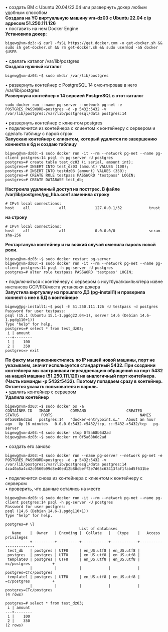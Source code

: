 • создать ВМ с Ubuntu 20.04/22.04 или развернуть докер любым удобным способом  
**Создала на YC виртуальную машину vm-dz03 с Ubuntu 22.04 с ip адресом 51.250.111.126**  
• поставить на нем Docker Engine  
**Установила докер:**  
```
bigewg@vm-dz3:~$ curl -fsSL https://get.docker.com -o get-docker.sh && sudo sh get-docker.sh && rm get-docker.sh && sudo usermod -aG docker $USER  
```
• сделать каталог /var/lib/postgres  
**Создала нужный каталог**  
```
bigewg@vm-dz03:~$ sudo mkdir /var/lib/postgres  
```
• развернуть контейнер с PostgreSQL 14 смонтировав в него /var/lib/postgres  
**Развернула контейнер с 14 версией PostgreSQL в этот каталог**  
```
sudo docker run --name pg-server --network pg-net -e POSTGRES_PASSWORD=postgres -d -p 5432:5432 -v /var/lib/postgres:/var/lib/postgresql/data postgres:14
```
• развернуть контейнер с клиентом postgres  
• подключится из контейнера с клиентом к контейнеру с сервером и сделать таблицу с парой строк  
**Запускаю контейнер с клиентом, который удалится по завершению коннекта к бд и создаю таблицу**  
```
bigewg@vm-dz03:~$ sudo docker run -it --rm --network pg-net --name pg-client postgres:14 psql -h pg-server -U postgres  
postgres=# create table test_dz03 (i serial, amount int);
postgres=# INSERT INTO test_dz03 (amount) VALUES (100);
postgres-# INSERT INTO testdz03 (amount) VALUES (350);
postgres=# CREATE ROLE testpass PASSWORD 'testpass' LOGIN;
postgres=# CREATE DATABASE test_db;
```

**Настроила удаленный доступ на постгрес. В файле /var/lib/postgres/pg_hba.conf заменила строку**  
```
# IPv4 local connections:
host    all             all             127.0.0.1/32            trust
```
**на строку**  
```
# IPv4 local connections:
host    all             all             0.0.0.0/0               scram-sha-256 
```  
**Рестартанула контейнер и на всякий случай сменила пароль новой роли.**
```
bigewg@vm-dz03:~$ sudo docker restart pg-server
bigewg@vm-dz03:~$ sudo docker run -it --rm --network pg-net --name pg-client postgres:14 psql -h pg-server -U postgres
postgres=# alter role testpass PASSWORD 'testpass' LOGIN; 
```

• подключиться к контейнеру с сервером с ноутбука/компьютера извне инстансов GCP/ЯО/места установки докера  
**Запустила виртуалку из прошлого ДЗ (pg-install1) и проверила коннект с нее в БД в контейнере**  
```
bigewg@pg-install1:~$ psql -h 51.250.111.126 -U testpass -d postgres
Password for user testpass: 
psql (15.1 (Ubuntu 15.1-1.pgdg22.04+1), server 14.6 (Debian 14.6-1.pgdg110+1))
Type "help" for help.
postgres=# select * from test_dz03;
 i | amount 
---+--------
 1 |    100
 2 |    350
postgres=> exit
```
**По факту мы приконнектились по IP нашей новой машины, порт не указываем, значит используется стандартный 5432. При создании контейнера мы настраивали переадресацию обращений на порт 5432 на нашей машине (51.250.111.126) на аналогичный порт контейнера.(Часть команды -p 5432:5432). Поэтому попадаем сразу в контейнер. Остается указать пользователя и пароль.**  
• удалить контейнер с сервером  
**Удалила контейнер**
```
bigewg@vm-dz03:~$ sudo docker ps -a
CONTAINER ID   IMAGE         COMMAND                  CREATED             STATUS          PORTS                                       NAMES
0f5a68b6d2ad   postgres:14   "docker-entrypoint.s…"   About an hour ago   Up 16 minutes   0.0.0.0:5432->5432/tcp, :::5432->5432/tcp   pg-server
bigewg@vm-dz03:~$ sudo docker stop 0f5a68b6d2ad
bigewg@vm-dz03:~$ sudo docker rm 0f5a68b6d2ad
```
• создать его заново  
```
bigewg@vm-dz03:~$ sudo docker run --name pg-server --network pg-net -e POSTGRES_PASSWORD=postgres -d -p 5432:5432 -v /var/lib/postgres:/var/lib/postgresql/data postgres:14
4ca40a5a4c42c0560b99d8e40ed12b80cbeff2e7d65c63413faf1fabd5f631be
```
• подключится снова из контейнера с клиентом к контейнеру с сервером  
• проверить, что данные остались на месте 
```
bigewg@vm-dz03:~$ sudo docker run -it --rm --network pg-net --name pg-client postgres:14 psql -h pg-server -U postgres
Password for user postgres: 
psql (14.6 (Debian 14.6-1.pgdg110+1))
Type "help" for help.

postgres=# \l
                                 List of databases
   Name    |  Owner   | Encoding |  Collate   |   Ctype    |   Access privileges   
-----------+----------+----------+------------+------------+-----------------------
 test_db   | postgres | UTF8     | en_US.utf8 | en_US.utf8 | 
 postgres  | postgres | UTF8     | en_US.utf8 | en_US.utf8 | 
 template0 | postgres | UTF8     | en_US.utf8 | en_US.utf8 | =c/postgres          +
           |          |          |            |            | postgres=CTc/postgres
 template1 | postgres | UTF8     | en_US.utf8 | en_US.utf8 | =c/postgres          +
           |          |          |            |            | postgres=CTc/postgres
(4 rows)

postgres=# select * from test_dz03;
 i | amount 
---+--------
 1 |    100
 2 |    350
(2 rows)
```
 
 
